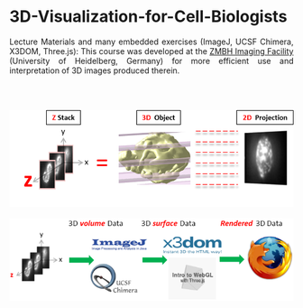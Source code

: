 # 3D-Visualization-for-Cell-Biologists
<p align="justify">
Lecture Materials and many embedded exercises (ImageJ, UCSF Chimera, X3DOM, Three.js): This course was developed at the <a href="http://www.zmbh.uni-heidelberg.de/Central_Services/Imaging_Facility/matlab.html" target="blank">ZMBH Imaging Facility</a> (University of Heidelberg, Germany) for more efficient use and interpretation of 3D images produced therein.
</p>
<br/>
<br/>
<p align="center">
<img src ="./yeast.png"></img>
<br/>
<br/>
<img src ="./3DFlowDiagram.png"></img>
</p>
